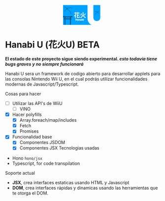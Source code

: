 <center><img src="public/Hanabi.png" alt="HanabiU Logo"></center>

# Hanabi U (花火U) BETA

**El estado de este proyecto sigue siendo experimental. *esto todavía tiene bugs graves y no siempre funcionará***

Hanabi U sera un framework de codigo abierto para desarrollar applets para las consolas
Nintendo Wii U, en el cual podrás utilizar funcionalidades modernas de Javascript/Typescript.

Cosas para hacer
+ [ ] Utilizar las API's de WiiU
    + [ ] VINO
+ [x] Hacer polyfills
  + [x] Array.foreach/map/includes
  + [x] Fetch
  + [x] Promises 
+ [x] Funcionalidad base
  + [x] Componentes JSDOM
  + [x] Componentes JSX
Tecnologias usadas
+   Hono `hono/jsx`
+   Typescript, for code transpilation

Soporte actual
+   **JSX**, crea interfaces estaticas usando HTML y Javascript
+   **DOM**, crea interfaces rápidas y dinamicas usando las herramientas que te otorga el DOM.